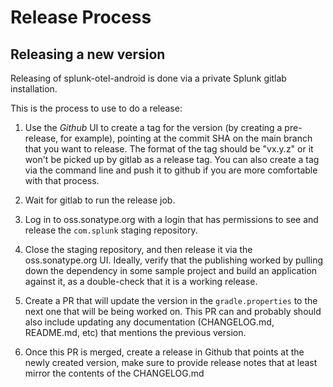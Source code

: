 # Release Process

## Releasing a new version

Releasing of splunk-otel-android is done via a private Splunk gitlab installation.

This is the process to use to do a release:

1) Use the _Github_ UI to create a tag for the version (by creating a pre-release, for example),
pointing at the commit SHA on the main branch that you want to release.
The format of the tag should be "vx.y.z" or it won't be picked
up by gitlab as a release tag. You can also create a tag via the command line and push it to github
if you are more comfortable with that process.

2) Wait for gitlab to run the release job.

3) Log in to oss.sonatype.org with a login that has permissions to see and release the `com.splunk`
staging repository.

4) Close the staging repository, and then release it via the oss.sonatype.org UI.
Ideally, verify that the publishing worked by pulling down the dependency in some sample project and
build an application against it, as a double-check that it is a working release.

5) Create a PR that will update the version in the `gradle.properties` to the next one that will be being worked on.
This PR can and probably should also include updating any documentation (CHANGELOG.md, README.md, etc)
that mentions the previous version.

6) Once this PR is merged, create a release in Github that points at the newly created version, make sure
to provide release notes that at least mirror the contents of the CHANGELOG.md
